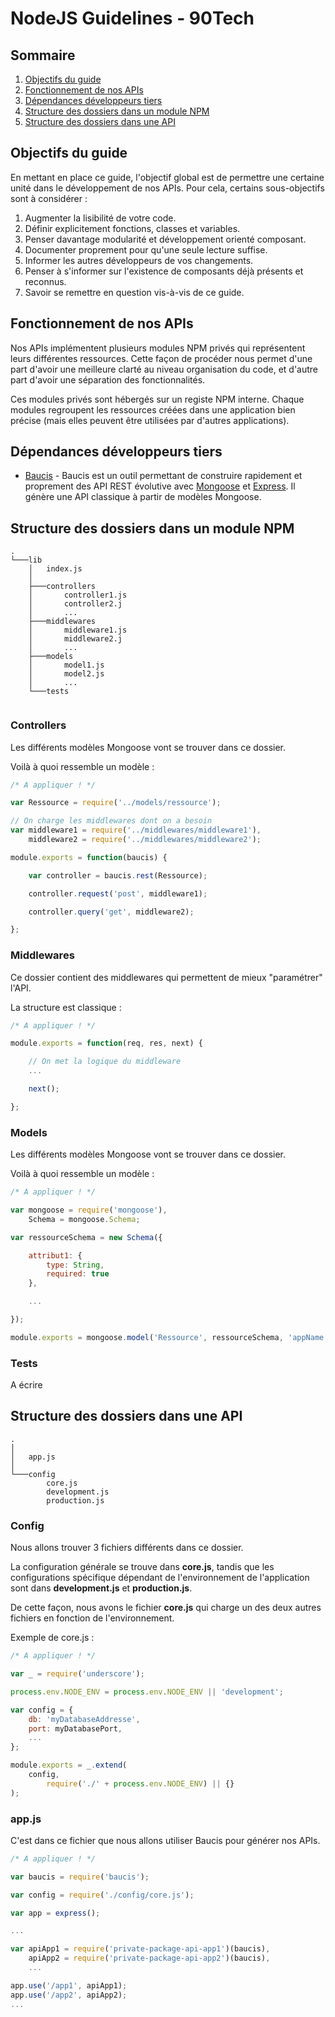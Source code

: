 # NodeJS Guidelines - 90Tech

## Sommaire
1. [Objectifs du guide](#objectifs-du-guide)
2. [Fonctionnement de nos APIs](#fonctionnement-de-nos-lapis)
3. [Dépendances développeurs tiers](#dependances-developpeurs-tiers)
4. [Structure des dossiers dans un module NPM](#structure-des-dossiers-dans-un-module-npm)
5. [Structure des dossiers dans une API](#structure-des-dossiers-dans-une-api)


## Objectifs du guide
En mettant en place ce guide, l'objectif global est de permettre une certaine unité dans le développement de nos APIs. Pour cela, certains sous-objectifs sont à considérer :

1. Augmenter la lisibilité de votre code.
2. Définir explicitement fonctions, classes et variables.
3. Penser davantage modularité et développement orienté composant.
4. Documenter proprement pour qu'une seule lecture suffise.
5. Informer les autres développeurs de vos changements.
6. Penser à s'informer sur l'existence de composants déjà présents et reconnus.
7. Savoir se remettre en question vis-à-vis de ce guide.


## Fonctionnement de nos APIs
Nos APIs implémentent plusieurs modules NPM privés qui représentent leurs différentes ressources. Cette façon de procéder nous permet d'une part d'avoir une meilleure clarté au niveau organisation du code, et d'autre part d'avoir une séparation des fonctionnalités.

Ces modules privés sont hébergés sur un registe NPM interne. Chaque modules regroupent les ressources créées dans une application bien précise (mais elles peuvent être utilisées par d'autres applications).

## Dépendances développeurs tiers

- [Baucis](https://github.com/wprl/baucis) - Baucis est un outil permettant de construire rapidement et proprement des API REST évolutive avec [Mongoose](http://mongoosejs.com/) et [Express](http://expressjs.com/). Il génère une API classique à partir de modèles Mongoose.


## Structure des dossiers dans un module NPM

```
.
└───lib
    │   index.js
    │
    ├───controllers
    │       controller1.js
    │       controller2.j
    │       ...
    ├───middlewares
    │       middleware1.js
    │       middleware2.j
    │       ...
    ├───models
    │       model1.js
    │       model2.js
    │       ...
    └───tests
        
```

### Controllers
Les différents modèles Mongoose vont se trouver dans ce dossier.

Voilà à quoi ressemble un modèle :
```javascript
/* A appliquer ! */

var Ressource = require('../models/ressource');

// On charge les middlewares dont on a besoin
var middleware1 = require('../middlewares/middleware1'),
    middleware2 = require('../middlewares/middleware2');

module.exports = function(baucis) {

    var controller = baucis.rest(Ressource);

    controller.request('post', middleware1);

    controller.query('get', middleware2);

};
```

### Middlewares
Ce dossier contient des middlewares qui permettent de mieux "paramétrer" l'API. 

La structure est classique :
```javascript
/* A appliquer ! */

module.exports = function(req, res, next) {

    // On met la logique du middleware
    ...

    next();

};
```

### Models
Les différents modèles Mongoose vont se trouver dans ce dossier.

Voilà à quoi ressemble un modèle :
```javascript
/* A appliquer ! */

var mongoose = require('mongoose'),
    Schema = mongoose.Schema;

var ressourceSchema = new Schema({

    attribut1: {
        type: String,
        required: true
    },

    ...

});

module.exports = mongoose.model('Ressource', ressourceSchema, 'appName.Ressources');
```

### Tests
A écrire

## Structure des dossiers dans une API
```
.
│
│   app.js
│  
└───config
        core.js
        development.js
        production.js

```

### Config
Nous allons trouver 3 fichiers différents dans ce dossier.

La configuration générale se trouve dans **core.js**, tandis que les configurations spécifique dépendant de l'environnement de l'application sont dans **development.js** et **production.js**.

De cette façon, nous avons le fichier **core.js** qui charge un des deux autres fichiers en fonction de l'environnement.

Exemple de core.js :
```javascript
/* A appliquer ! */

var _ = require('underscore');

process.env.NODE_ENV = process.env.NODE_ENV || 'development';

var config = {
    db: 'myDatabaseAddresse',
    port: myDatabasePort,
    ...
};

module.exports = _.extend(
    config,
        require('./' + process.env.NODE_ENV) || {}
);

```

### app.js
C'est dans ce fichier que nous allons utiliser Baucis pour générer nos APIs.

```javascript
/* A appliquer ! */

var baucis = require('baucis');

var config = require('./config/core.js');

var app = express();

...

var apiApp1 = require('private-package-api-app1')(baucis),
    apiApp2 = require('private-package-api-app2')(baucis),
    ...

app.use('/app1', apiApp1);
app.use('/app2', apiApp2);
...



```
